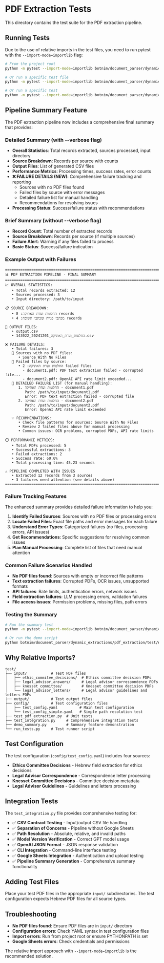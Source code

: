 # PDF Extraction Tests

This directory contains the test suite for the PDF extraction pipeline.

## Running Tests

Due to the use of relative imports in the test files, you need to run pytest with the `--import-mode=importlib` flag:

```bash
# From the project root
python -m pytest --import-mode=importlib botnim/document_parser/dynamic_extractions/pdf_extraction/test/

# Or run a specific test file
python -m pytest --import-mode=importlib botnim/document_parser/dynamic_extractions/pdf_extraction/test/test_field_extraction.py

# Or run a specific test
python -m pytest --import-mode=importlib botnim/document_parser/dynamic_extractions/pdf_extraction/test/test_field_extraction.py::TestFieldExtraction::test_build_extraction_schema
```

## Pipeline Summary Feature

The PDF extraction pipeline now includes a comprehensive final summary that provides:

### **Detailed Summary (with --verbose flag)**
- **Overall Statistics**: Total records extracted, sources processed, input directory
- **Source Breakdown**: Records per source with counts
- **Output Files**: List of generated CSV files
- **Performance Metrics**: Processing times, success rates, error counts
- **❌ FAILURE DETAILS (NEW)**: Comprehensive failure tracking and reporting
  - Sources with no PDF files found
  - Failed files by source with error messages
  - Detailed failure list for manual handling
  - Recommendations for resolving issues
- **Processing Status**: Success/failure status with recommendations

### **Brief Summary (without --verbose flag)**
- **Record Count**: Total number of extracted records
- **Source Breakdown**: Records per source (if multiple sources)
- **Failure Alert**: Warning if any files failed to process
- **Basic Status**: Success/failure indication

### **Example Output with Failures**
```
================================================================================
📊 PDF EXTRACTION PIPELINE - FINAL SUMMARY
================================================================================
📈 OVERALL STATISTICS:
   • Total records extracted: 12
   • Sources processed: 3
   • Input directory: /path/to/input

📋 SOURCE BREAKDOWN:
   • החלטות ועדת האתיקה: 8 records
   • מכתבי פנייה ומכתבי תשובה: 4 records

📁 OUTPUT FILES:
   • output.csv
   • החלטות_ועדת_האתיקה_20241201_143022.csv

❌ FAILURE DETAILS:
   • Total failures: 3
   📂 Sources with no PDF files:
      • Source With No Files
   📄 Failed files by source:
      • החלטות ועדת האתיקה: 2 failed files
        - document1.pdf: PDF text extraction failed - corrupted file...
        - document2.pdf: OpenAI API rate limit exceeded...
   🔧 DETAILED FAILURE LIST (for manual handling):
      1. החלטות ועדת האתיקה - document1.pdf
         Path: /path/to/input/document1.pdf
         Error: PDF text extraction failed - corrupted file
      2. החלטות ועדת האתיקה - document2.pdf
         Path: /path/to/input/document2.pdf
         Error: OpenAI API rate limit exceeded

   💡 RECOMMENDATIONS:
      • Check file patterns for sources: Source With No Files
      • Review 2 failed files above for manual processing
      • Common issues: OCR problems, corrupted PDFs, API rate limits

⏱️ PERFORMANCE METRICS:
   • Total PDFs processed: 5
   • Successful extractions: 3
   • Failed extractions: 2
   • Success rate: 60.0%
   • Total processing time: 45.23 seconds

⚠️ PIPELINE COMPLETED WITH ISSUES
   • Extracted 12 records from 3 sources
   • 3 failures need attention (see details above)
================================================================================
```

### **Failure Tracking Features**
The enhanced summary provides detailed failure information to help you:

1. **Identify Failed Sources**: Sources with no PDF files or processing errors
2. **Locate Failed Files**: Exact file paths and error messages for each failure
3. **Understand Error Types**: Categorized failures (no files, processing errors, API issues)
4. **Get Recommendations**: Specific suggestions for resolving common issues
5. **Plan Manual Processing**: Complete list of files that need manual attention

### **Common Failure Scenarios Handled**
- **No PDF files found**: Sources with empty or incorrect file patterns
- **Text extraction failures**: Corrupted PDFs, OCR issues, unsupported formats
- **API failures**: Rate limits, authentication errors, network issues
- **Field extraction failures**: LLM processing errors, validation failures
- **File access issues**: Permission problems, missing files, path errors

### **Testing the Summary**
```bash
# Run the summary test
python -m pytest --import-mode=importlib botnim/document_parser/dynamic_extractions/pdf_extraction/test/test_integration.py::PDFExtractionIntegrationTest::test_pipeline_summary_generation

# Or run the demo script
python botnim/document_parser/dynamic_extractions/pdf_extraction/test/demo_summary.py
```

## Why Relative Imports?

```
test/
├── input/           # Test PDF files
│   ├── ethic_commitee_decisions/  # Ethics committee decision PDFs
│   ├── legal_advisor_answers/     # Legal advisor correspondence PDFs
│   ├── knesset_committee/         # Knesset committee decision PDFs
│   └── legal_advisor_letters/     # Legal advisor guidelines and letters PDFs
├── output/          # Test output files
├── config/          # Test configuration files
│   ├── test_config.yaml          # Main test configuration
│   └── test_config_simple.yaml   # Simple path resolution test
├── test_pdf_extraction.py  # Unit tests
├── test_integration.py     # Comprehensive integration tests
├── demo_summary.py         # Summary feature demonstration
└── run_tests.py     # Test runner script
```

## Test Configuration

The test configuration (`config/test_config.yaml`) includes four sources:
- **Ethics Committee Decisions** - Hebrew field extraction for ethics decisions
- **Legal Advisor Correspondence** - Correspondence letter processing
- **Knesset Committee Decisions** - Committee decision metadata
- **Legal Advisor Guidelines** - Guidelines and letters processing

## Integration Tests

The `test_integration.py` file provides comprehensive testing for:

- ✅ **CSV Contract Testing** - Input/output CSV file handling
- ✅ **Separation of Concerns** - Pipeline without Google Sheets
- ✅ **Path Resolution** - Absolute, relative, and invalid paths
- ✅ **Model Version Verification** - Correct GPT model usage
- ✅ **OpenAI JSON Format** - JSON response validation
- ✅ **CLI Integration** - Command-line interface testing
- ✅ **Google Sheets Integration** - Authentication and upload testing
- ✅ **Pipeline Summary Generation** - Comprehensive summary functionality

## Adding Test Files

Place your test PDF files in the appropriate `input/` subdirectories. The test configuration expects Hebrew PDF files for all source types.

## Troubleshooting

- **No PDF files found**: Ensure PDF files are in `input/` directory
- **Configuration errors**: Check YAML syntax in test configuration files
- **Import errors**: Run from project root or ensure PYTHONPATH is set
- **Google Sheets errors**: Check credentials and permissions

The relative import approach with `--import-mode=importlib` is the recommended solution. 